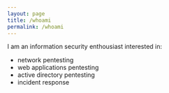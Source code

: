 ```yaml
---
layout: page
title: /whoami
permalink: /whoami
---
```


I am an information security enthousiast interested in:
* network pentesting
* web applications pentesting
* active directory pentesting
* incident response
